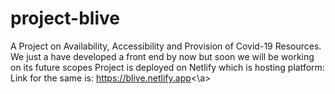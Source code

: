 # project-blive
A Project on Availability, Accessibility and Provision of Covid-19 Resources. 
We just a have developed a front end by now but soon we will be working on its future scopes
Project is deployed on Netlify which is hosting platform:
Link for the same is:
<a href="https://blive.netlify.app" target="_blank">
https://blive.netlify.app<\a>
